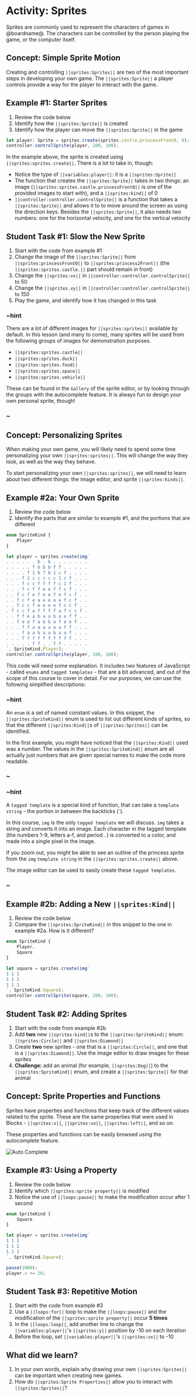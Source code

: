 # Activity: Sprites

Sprites are commonly used to represent the characters of games in @boardname@. The characters can be controlled by the person playing the game, or the computer itself.

## Concept: Simple Sprite Motion

Creating and controlling ``||sprites:Sprites||`` are two of the most important steps in developing your own game. The ``||sprites:Sprite||`` a player controls provide a way for the player to interact with the game.

## Example #1: Starter Sprites

1. Review the code below
2. Identify how the ``||sprites:Sprite||`` is created
3. Identify how the player can move the ``||sprites:Sprite||`` in the game

```typescript
let player: Sprite = sprites.create(sprites.castle.princessFront0, 0);
controller.controlSprite(player, 100, 100);
```

In the example above, the sprite is created using ``||sprites:sprites.create||``. There is a lot to take in, though:

* Notice the type of ``||variables:player||``: it is a ``||sprites:Sprite||``
* The function that creates the ``||sprites:Sprite||`` takes in two things: an image (``||sprites:sprites.castle.princessFront0||`` is one of the provided images to start with), and a ``||sprites:kind||`` of 0
* ``||controller:controller.controlSprite||`` is a function that takes a ``||sprites:Sprite||`` and allows it to to move around the screen as using the direction keys. Besides the ``||sprites:Sprite||``, it also needs two numbers: one for the horizontal velocity, and one for the vertical velocity

## Student Task #1: Slow the New Sprite

1. Start with the code from example #1
2. Change the image of the ``||sprites:Sprite||`` from ``||sprites:princessFront0||`` to ``||sprites:princess2Front||`` (the ``||sprites:sprites.castle.||`` part should remain in front)
3. Change the ``||sprites:vx||`` in ``||controller:controller.controlSprite||`` to 50
4. Change the ``||sprites.vy||`` in ``||controller:controller.controlSprite||`` to 150
5. Play the game, and identify how it has changed in this task

### ~hint

There are a lot of different images for ``||sprites:sprites||`` available by default. In this lesson (and many to come), many sprites will be used from the following groups of images for demonstration purposes.

* ``||sprites:sprites.castle||``
* ``||sprites:sprites.duck||``
* ``||sprites:sprites.food||``
* ``||sprites:sprites.space||``
* ``||sprites:sprites.vehicle||``

These can be found in the ``Gallery`` of the sprite editor, or by looking through the groups with the autocomplete feature. It is always fun to design your own personal sprite, though!

### ~

## Concept: Personalizing Sprites

When making your own game, you will likely need to spend some time personalizing your own ``||sprites:sprites||``. This will change the way they look, as well as the way they behave.

To start personalizing your own ``||sprites:sprites||``, we will need to learn about two different things: the image editor, and sprite ``||sprites:kinds||``.

## Example #2a: Your Own Sprite

1. Review the code below
2. Identify the parts that are similar to example #1, and the portions that are different

```typescript
enum SpriteKind {
    Player
}

let player = sprites.create(img`
. . . . . . b . b . . . . . . . 
. . . . . f b b b f f . . . . . 
. . . . f 1 b 7 b 1 c f . . . . 
. . . f 1 c c c c c 1 c f . . . 
. . . f c c f f f f c 1 f . . . 
. . . f c f f e e f f c f . . . 
. . f c f e f e e f e f c f . . 
. . f c f e a e e a e f c f . . 
. . f c c f e e e e f c c f . . 
. f c c f a f f f f a f c c f . 
. . f f e a b a a b a e f f . . 
. . f e e f a b b a f e e f . . 
. . . f f a a a a a a f f . . . 
. . . f a a b a a b a a f . . . 
. . . f f f f f f f f f f . . . 
. . . . . f f . . f f . . . . . 
`, SpriteKind.Player);
controller.controlSprite(player, 100, 100);
```

This code will need some explanation. It includes two features of JavaScript - called ``enums`` and ``tagged templates`` - that are a bit advanced, and out of the scope of this course to cover in detail. For our purposes, we can use the following simplified descriptions:

### ~hint

An ``enum`` is a set of named constant values. In this snippet, the ``||sprites:SpriteKind||`` enum is used to list out different kinds of sprites, so that the different ``||sprites:Kind||``s of ``||sprites:Sprites||`` can be identified.

In the first example, you might have noticed that the ``||sprites:Kind||`` used was a number. The values in the ``||sprites:SpriteKind||`` enum are all actually just numbers that are given special names to make the code more readable.

### ~

### ~hint

A ``tagged template`` is a special kind of function, that can take a ``template string`` - the portion in between the backticks (\`).

In this course, ``img`` is the only ``tagged template`` we will discuss. ``img`` takes a string and converts it into an image. Each character in the tagged template (the numbers 1-9, letters a-f, and period ``.``) is converted to a color, and made into a single pixel in the image.

If you zoom out, you might be able to see an outline of the princess sprite from the ``img`` ``template string`` in the ``||sprites:sprites.create||`` above.

The image editor can be used to easily create these ``tagged templates``.

### ~

## Example #2b: Adding a New ``||sprites:Kind||``

1. Review the code below
2. Compare the ``||sprites:SpriteKind||`` in this snippet to the one in example #2a. How is it different?

```typescript
enum SpriteKind {
    Player,
    Square
}

let square = sprites.create(img`
1 1 1 
1 1 1 
1 1 1 
`, SpriteKind.Square);
controller.controlSprite(square, 100, 100);
```

## Student Task #2: Adding Sprites

1. Start with the code from example #2b
2. Add **two** new ``||sprites:kind||``s to the ``||sprites:SpriteKind||`` enum: ``||sprites:Circle||`` and ``||sprites:Diamond||``
3. Create **two** new sprites - one that is a ``||sprites:Circle||``, and one that is a ``||sprites:Diamond||``. Use the image editor to draw images for these sprites
4. **Challenge:** add an animal (for example, ``||sprites:Dog||``) to the ``||sprites:SpriteKind||`` enum, and create a ``||sprites:Sprite||`` for that animal

## Concept: Sprite Properties and Functions

Sprites have properties and functions that keep track of the different values related to the sprite. These are the same properties that were used in Blocks - ``||sprites:x||``, ``||sprites:vx||``, ``||sprites:left||``, and so on.

These properties and functions can be easily browsed using the autocomplete feature.

![Auto Complete](/static/courses/csintro3/orientation/auto-complete.gif)

## Example #3: Using a Property

1. Review the code below
2. Identify which ``||sprites:sprite property||`` is modified
3. Notice the use of ``||loops:pause||`` to make the modification occur after 1 second

```typescript
enum SpriteKind {
    Square
}

let player = sprites.create(img`
1 1 1 
1 1 1 
1 1 1 
`, SpriteKind.Square);

pause(1000);
player.x += 20;
```

## Student Task #3: Repetitive Motion

1. Start with the code from example #3
2. Use a ``||loops:for||`` loop to make the ``||loops:pause||`` and the modification of the ``||sprites:sprite property||`` occur **5 times**
3. In the ``||loops:loop||``, add another line to change the ``||variables:player||``'s ``||sprites:y||`` position by -10 on each iteration
4. Before the loop, set ``||variables:player||``'s ``||sprites:vx||`` to -10

## What did we learn?

1. In your own words, explain why drawing your own ``||sprites:Sprites||`` can be important when creating new games.
2. How do ``||sprites:Sprite Properties||`` allow you to interact with ``||sprites:Sprites||``?
